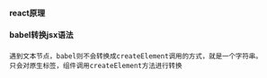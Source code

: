 

#### react原理

#### babel转换jsx语法

    遇到文本节点，babel则不会转换成createElement调用的方式，就是一个字符串。
    只会对原生标签，组件调用createElement方法进行转换

